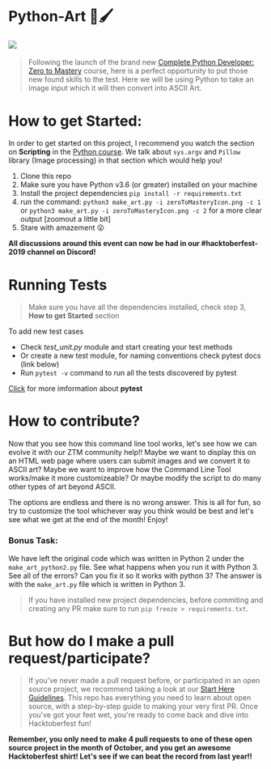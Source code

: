 # Python-Art 🎨🖌️

#### [![](https://img.shields.io/badge/PYTHON%20PROJECT-ASCII%20Art%20-blue?style=for-the-badge&logo=Python)](./ASCII-Art/)
> Following the launch of the brand new [Complete Python Developer: Zero to Mastery](https://www.udemy.com/course/complete-python-developer-zero-to-mastery/?couponCode=LEVELUPZTM) course, here is a perfect opportunity to put those new found skills to the test. Here we will be using Python to take an image input which it will then convert into ASCII Art.

# How to get Started:
In order to get started on this project, I recommend you watch the section on **Scripting** in the [Python course](https://www.udemy.com/course/complete-python-developer-zero-to-mastery/?couponCode=LEVELUPZTM). We talk about ```sys.argv``` and ```Pillow``` library (Image processing) in that section which would help you!

1. Clone this repo
2. Make sure you have Python v3.6 (or greater) installed on your machine
3. Install the project dependencies `pip install -r requirements.txt`
4. run the command: `python3 make_art.py -i zeroToMasteryIcon.png -c 1` or `python3 make_art.py -i zeroToMasteryIcon.png -c 2` for a more clear output [zoomout a little bit]
5. Stare with amazement 😮


**All discussions around this event can now be had in our #hacktoberfest-2019 channel on Discord!**

# Running Tests

> Make sure you have all the dependencies installed, check step 3, **How to get Started** section

To add new test cases 
- Check *test_unit.py* module and start creating your test methods
- Or create a new test module, for naming conventions check pytest docs (link below)
- Run `pytest -v` command to run all the tests discovered by pytest

[Click](https://docs.pytest.org/en/latest/contents.html) for more imformation about **pytest**


# How to contribute?

Now that you see how this command line tool works, let's see how we can evolve it with our ZTM community help!! Maybe we want to display this on an HTML web page where users can submit images and we convert it to ASCII art? Maybe we want to improve how the Command Line Tool works/make it more customizeable? Or maybe modify the script to do many other types of art beyond ASCII. 

The options are endless and there is no wrong answer. This is all for fun, so try to customize the tool whichever way you think would be best and let's see what we get at the end of the month! Enjoy! 

### Bonus Task:
We have left the original code which was written in Python 2 under the `make_art_python2.py` file. See what happens when you run it with Python 3. See all of the errors? Can you fix it so it works with python 3? The answer is with the `make_art.py` file which is written in Python 3.

> If you have installed new project dependencies, before commiting and creating any PR make sure to run `pip freeze > requirements.txt`.


# But how do I make a pull request/participate?

> If you've never made a pull request before, or participated in an open source project, we recommend taking a look at our [Start Here Guidelines](https://github.com/zero-to-mastery/start-here-guidelines). This repo has everything you need to learn about open source, with a step-by-step guide to making your very first PR.
> Once you've got your feet wet, you're ready to come back and dive into Hacktoberfest fun!

**Remember, you only need to make 4 pull requests to one of these open source project in the month of October, and you get an awesome Hacktoberfest shirt! Let's see if we can beat the record from last year!!**
